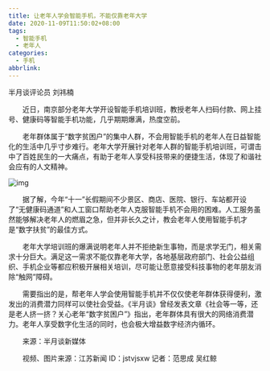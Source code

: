 ```yaml
---
title: 让老年人学会智能手机，不能仅靠老年大学
date: 2020-11-09T11:50:02+08:00
tags:
  - 智能手机
  - 老年人
categories:
  - 手机
abbrlink:
---
```


半月谈评论员 刘祎楠

　　近日，南京部分老年大学开设智能手机培训班，教授老年人扫码付款、网上挂号、健康码等智能手机功能，几乎期期爆满，热度空前。

　　老年群体属于“数字贫困户”的集中人群，不会用智能手机的老年人在日益智能化的生活中几乎寸步难行。老年大学开展针对老年人群的智能手机培训班，可谓击中了百姓民生的一大痛点，有助于老年人享受科技带来的便捷生活，体现了和谐社会应有的人文精神。

![img](https://cdn.jsdelivr.net/gh/yakeing/Documentation@main/Hexo/images/7650-kcaeqzx6117308.jpg)

　　据了解，今年“十一”长假期间不少景区、商店、医院、银行、车站都开设了“无健康码通道”和人工窗口帮助老年人克服智能手机不会用的困难。人工服务虽然能够解决老年人的燃眉之急，但并非长久之计，教会老年人使用智能手机才是“数字扶贫”的最佳方式。

　　老年大学培训班的爆满说明老年人并不拒绝新生事物，而是求学无门，相关需求十分巨大。满足这一需求不能仅靠老年大学，各地基层政府部门、社会公益组织、手机企业等都应积极开展相关培训，尽可能让愿意接受科技事物的老年朋友消除“触网”障碍。

　　需要指出的是，帮老年人学会使用智能手机并不仅仅使老年群体获得便利，激发出的消费潜力同样可以使社会受益。《半月谈》曾经发表文章《社会等一等，还是老人挤一挤？关心老年“数字贫困户”》指出，老年群体具有很大的网络消费潜力。老年人享受数字化生活的同时，也会极大增益数字经济内循环。

　　来源：半月谈新媒体

　　视频、图片来源：江苏新闻 ID：jstvjsxw 记者：范思成 吴红鲸
